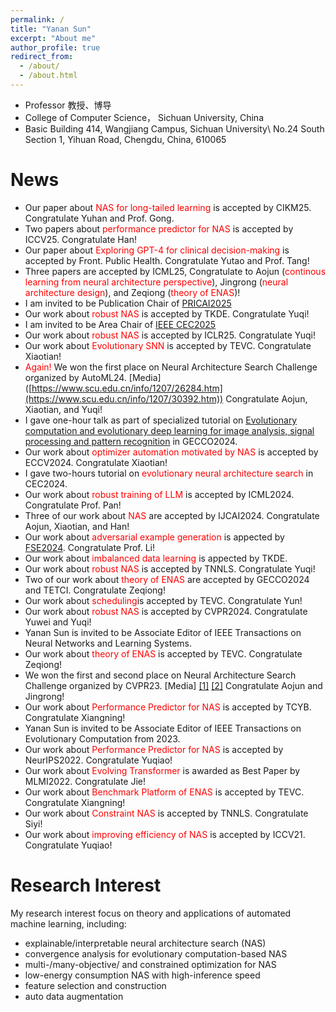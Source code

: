```yaml
---
permalink: /
title: "Yanan Sun"
excerpt: "About me"
author_profile: true
redirect_from: 
  - /about/
  - /about.html
---
```


* Professor 教授、博导
* College of Computer Science， Sichuan University, China
* Basic Building 414, Wangjiang Campus, Sichuan University\\
No.24 South Section 1, Yihuan Road, Chengdu, China, 610065

News
======
* Our paper about <span style="color: #FF0000">NAS for long-tailed learning</span> is accepted by CIKM25. Congratulate Yuhan and Prof. Gong.
* Two papers about <span style="color: #FF0000">performance predictor for NAS</span> is accepted by ICCV25. Congratulate Han!
* Our paper about <span style="color: #FF0000">Exploring GPT-4 for clinical decision-making</span> is accepted by Front. Public Health. Congratulate Yutao and Prof. Tang!
* Three papers are accepted by ICML25, Congratulate to Aojun (<span style="color: #FF0000">continous learning from neural architecture perspective</span>), Jingrong (<span style="color: #FF0000">neural architecture design</span>), and Zeqiong (<span style="color: #FF0000">theory of ENAS</span>)!
* I am invited to be Publication Chair of [PRICAI2025](https://www.pricai.org/2025/)
* Our work about <span style="color: #FF0000">robust NAS</span> is accepted by TKDE. Congratulate Yuqi!
* I am invited to be Area Chair of [IEEE CEC2025](https://www.cec2025.org/)
* Our work about <span style="color: #FF0000">robust NAS</span> is accepted by ICLR25. Congratulate Yuqi!
* Our work about <span style="color: #FF0000">Evolutionary SNN</span> is accepted by TEVC. Congratulate Xiaotian! 
* <span style="color: #FF0000">Again!</span> We won the first place on Neural Architecture Search Challenge organized by AutoML24. [Media] ([https://www.scu.edu.cn/info/1207/26284.htm](https://www.scu.edu.cn/info/1207/30392.htm))  Congratulate Aojun, Xiaotian, and Yuqi!
* I gave one-hour talk as part of specialized tutorial on <span style="color: #FF0000">[Evolutionary computation and evolutionary deep learning for image analysis, signal processing and pattern recognition](https://gecco-2024.sigevo.org/Tutorials#id_Evolutionary%20Computation%20and%20Evolutionary%20Deep%20Learning%20for%20Image%20Analysis,%20Signal%20Processing%20and%20Pattern%20Recognition)</span> in GECCO2024.
* Our work about <span style="color: #FF0000">optimizer automation motivated by NAS</span> is accepted by ECCV2024. Congratulate Xiaotian!
* I gave two-hours tutorial on <span style="color: #FF0000">evolutionary neural architecture search</span> in CEC2024.
* Our work about <span style="color: #FF0000">robust training of LLM</span> is accepted by ICML2024. Congratulate Prof. Pan!
* Three of our work about <span style="color: #FF0000">NAS</span> are accepted by IJCAI2024. Congratulate Aojun, Xiaotian, and Han!
* Our work about <span style="color: #FF0000">adversarial example generation</span> is appected by [FSE2024](https://conf.researchr.org/home/fse-2024). Congratulate Prof. Li!
* Our work about <span style="color: #FF0000">imbalanced data learning</span> is appected by TKDE.
* Our work about <span style="color: #FF0000">robust NAS</span> is accepted by TNNLS. Congratulate Yuqi!
* Two of our work about <span style="color: #FF0000">theory of ENAS</span> are accepted by GECCO2024 and TETCI. Congratulate Zeqiong!
* Our work about <span style="color: #FF0000">scheduling</span>is accepted by TEVC. Congratulate Yun!
* Our work about <span style="color: #FF0000">robust NAS</span> is accepted by CVPR2024. Congratulate Yuwei and Yuqi!
* Yanan Sun is invited to be Associate Editor of IEEE Transactions on Neural Networks and Learning Systems.
* Our work about <span style="color: #FF0000">theory of ENAS</span> is accepted by TEVC. Congratulate Zeqiong!
* We won the first and second place on Neural Architecture Search Challenge organized by CVPR23. [Media] [[1]](https://www.scu.edu.cn/info/1207/26284.htm)  [[2]](https://mp.weixin.qq.com/s/2ftmuADyF11k-rotBcGkJw)    Congratulate Aojun and Jingrong!  
* Our work about <span style="color: #FF0000">Performance Predictor for NAS</span> is accepted by TCYB. Congratulate Xiangning!
* Yanan Sun is invited to be Associate Editor of IEEE Transactions on Evolutionary Computation from 2023.
* Our work about <span style="color: #FF0000">Performance Predictor for NAS</span> is accepted by NeurIPS2022. Congratulate Yuqiao!
* Our work about <span style="color: #FF0000">Evolving Transformer</span> is awarded as Best Paper by MLMI2022. Congratulate Jie!
* Our work about <span style="color: #FF0000">Benchmark Platform of ENAS</span> is accepted by TEVC. Congratulate Xiangning!
* Our work about <span style="color: #FF0000">Constraint NAS</span> is accepted by TNNLS. Congratulate Siyi!
* Our work about <span style="color: #FF0000">improving efficiency of NAS</span> is accepted by ICCV21. Congratulate Yuqiao!

Research Interest
======
My research interest focus on theory and applications of automated machine learning, including:
* explainable/interpretable neural architecture search (NAS)
* convergence analysis for evolutionary computation-based NAS
* multi-/many-objective/ and constrained optimization for NAS
* low-energy consumption NAS with high-inference speed
* feature selection and construction
* auto data augmentation

